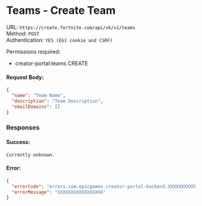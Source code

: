 # Teams - Create Team

URL: `https://create.fortnite.com/api/vk/v1/teams` \
Method: `POST` \
Authentication: `YES (EG1 cookie and CSRF)`

Permissions required:
  - creator-portal:teams CREATE

#### Request Body:
```json
{
  "name": "Team Name",
  "description": "Team Description",
  "emailDomains": []
}
```

### Responses
#### Success:
```
Currently unknown.
```

#### Error:
```json
{
  "errorCode": "errors.com.epicgames.creator-portal-backend.XXXXXXXXXXXXX",
  "errorMessage": "XXXXXXXXXXXXXXXXX"
}
```
